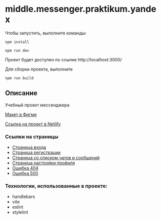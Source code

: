 
# middle.messenger.praktikum.yandex


Чтобы запустить, выполните команды:

```npm install```

```npm run dev```

Проект будет доступен по ссылке http://localhost:3000/

Для сборки проекта, выполните

```npm run build```

## Описание

Учебный проект мессенджера 


[Макет в Фигме](https://www.figma.com/file/QmEVfUy3Neyi8UzEXo7mkr/Chat-Yandex-Praktikum?type=design&node-id=0-1&mode=design&t=CFFaV6FCCBeBAGlS-0)

[Ссылка на проект в Netlify](https://effervescent-bombolone-3b0c43.netlify.app/src/pages/login/index.html)

### Ссылки на страницы

- [Страница входа](https://voluble-muffin-436681.netlify.app/src/pages/login/)
- [Страница регистрации](https://voluble-muffin-436681.netlify.app/src/pages/signup/)
- [Страница со списком чатов и сообщений](https://voluble-muffin-436681.netlify.app/src/pages/chat/)
- [Страница настройки профиля](https://voluble-muffin-436681.netlify.app/src/pages/profile/)
- [Ошибка 404](https://voluble-muffin-436681.netlify.app/src/pages/error/)
- [Ошибка 500](https://voluble-muffin-436681.netlify.app/src/pages/error/#500)

### Технологии, использованные в проекте:

- handlebars
- vite
- eslint
- stylelint